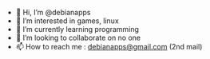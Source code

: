 - 👋 Hi, I’m @debianapps
- 👀 I’m interested in games, linux
- 🌱 I’m currently learning programming
- 💞️ I’m looking to collaborate on no one
- 📫 How to reach me : debianapps@gmail.com (2nd mail)

<!---
debianapps/debianapps is a ✨ special ✨ repository because its `README.md` (this file) appears on your GitHub profile.
You can click the Preview link to take a look at your changes.
--->
